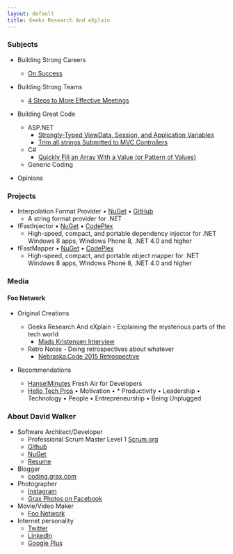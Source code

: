```yaml
---
layout: default
title: Geeks Research And eXplain
---
```

### Subjects

* Building Strong Careers
  * [On Success](/2014/01/on-success)
  
* Building Strong Teams
  * [4 Steps to More Effective Meetings](/2015/06/4-steps-to-more-effective-meetings)
  
* Building Great Code
  * ASP.NET
    * [Strongly-Typed ViewData, Session, and Application Variables](/2013/06/simple-strongly-typed-pattern-for)
    * [Trim all strings Submitted to MVC Controllers](/2015/03/trimming-all-strings-submitted-to-aspnet)
  * C#
    * [Quickly Fill an Array With a Value (or Pattern of Values)](/2014/04/better-array-fill-function)
  * Generic Coding
  
* Opinions

### Projects

* Interpolation Format Provider &bull; [NuGet](/) &bull; [GitHub](/)
  * A string format provider for .NET
* fFastInjector &bull; [NuGet](/) &bull; [CodePlex](/)
  * High-speed, compact, and portable dependency injector for .NET Windows 8 apps, Windows Phone 8, .NET 4.0 and higher
* fFastMapper &bull; [NuGet](/) &bull; [CodePlex](/)
  * High-speed, compact, and portable object mapper for .NET Windows 8 apps, Windows Phone 8, .NET 4.0 and higher

### Media

#### Foo Network

* Original Creations
  * Geeks Research And eXplain - Explaining the mysterious parts of the tech world
    * [Mads Kristensen Interview](https://www.youtube.com/watch?v=73-CqZEF7Ak&feature=youtu.be)
  * Retro Notes - Doing retrospectives about whatever
    * [Nebraska.Code 2015 Retrospective](https://www.youtube.com/watch?v=AWard2V9tVY)
    
* Recommendations
  * [HanselMinutes](http://hanselminutes.com/) Fresh Air for Developers
  * [Hello Tech Pros](http://hellotechpros.com/) &bull; Motivation &bull; * Productivity &bull; Leadership &bull; Technology &bull; People &bull; Entrepreneurship &bull; Being Unplugged
 
### About David Walker

* Software Architect/Developer
  * Professional Scrum Master Level 1 [Scrum.org](http://www.scrum.org/)
  * [Github](http://github.com/Grax32)
  * [NuGet](https://www.nuget.org/profiles/Grax)
  * [Resume](/david-walker/resume.pdf)
* Blogger
  * [coding.grax.com](http://coding.grax.com/)
* Photographer
  * [Instagram](https://www.instagram.com/grax32/)
  * [Grax Photos on Facebook](https://www.facebook.com/Grax-Photo-516272355223679/)
* Movie/Video Maker
  * [Foo Network](http://foo.network/)
* Internet personality
  * [Twitter](https://twitter.com/grax)
  * [LinkedIn](https://www.linkedin.com/in/davidalanwalker)
  * [Google Plus](https://plus.google.com/u/0/+FooNetwork/videos)
